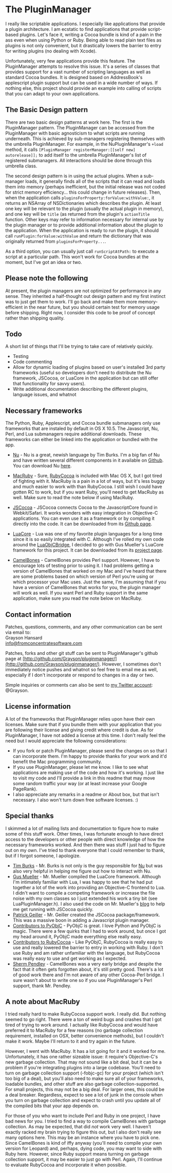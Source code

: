 # The PluginManager

I really like scriptable applications.  I especially like applications that provide a plugin architecture.  I am ecstatic to find applications that provide script-based plugins.  Let's face it, writing a Cocoa bundle is kind of a pain in the ass even when using Python or Ruby.  Being able to read plain text files as plugins is not only convenient, but it drastically lowers the barrier to entry for writing plugins (no dealing with Xcode).

Unfortunately, very few applications provide this feature.  The PluginManager attempts to resolve this issue.  It's a series of classes that provides support for a vast number of scripting languages as well as standard Cocoa bundles.  It is designed based on AddressBook's applescript plugin support but can be used in a wide number of ways.  If nothing else, this project should provide an example into calling of scripts that you can adapt to your own applications.

## The Basic Design pattern

There are two basic design patterns at work here.  The first is the PluginManager pattern.  The PluginManager can be accessed from the PluginManager with basic agnosticism to what scripts are running underneath.  This is achieved by sub-managers registering themselves with the umbrella PluginManager.  For example, in the NuPluginManager's `+load` method, it calls `[PluginManager registerManager:[[self new] autorelease]];` to add itself to the umbrella PluginManager's list of registered submanagers.  All interactions should be done through this umbrella class.

The second design pattern is in using the actual plugins.  When a sub-manager loads, it generally finds all of the scripts that it can read and loads them into memory (perhaps inefficient, but the initial release was not coded for strict memory efficiency... this could change in future releases).  Then, when the application calls `pluginsForProperty:forValue:withValue:`, it returns an NSArray of NSDictionaries which describes the plugin.  At least one key will be relevant to the plugin (usually the actual plugin in memory), and one key will be `title` (as returned from the plugin's `actionTitle` function.  Other keys may refer to information necessary for internal use by the plugin manager or to provide additional information about the plugin to the application.  When the application is ready to run the plugin, it should call `runPlugin:forValue:withValue` and return the dictionary that was originally returned from `pluginsForProperty...`.

As a third option, you can usually just call `runScriptAtPath:` to execute a script at a particular path.  This won't work for Cocoa bundles at the moment, but I've got an idea or two.

## Please note the following

At present, the plugin managers are not optimized for performance in any sense.  They inherited a half-thought out design pattern and my first instinct was to just get them to work.  I'll go back and make them more memory-efficient in the near future, but you should certain test for memory usage before shipping.  Right now, I consider this code to be proof of concept rather than shipping quality.

## Todo

A short list of things that I'll be trying to take care of relatively quickly.

* Testing
* Code commenting
* Allow for dynamic loading of plugins based on user's installed 3rd party frameworks (useful so developers don't need to distribute the Nu framework, JSCocoa, or LuaCore in the application but can still offer that functionality for savvy users).
* Write additional documentation describing the different plugins, language issues, and whatnot

## Necessary frameworks

The Python, Ruby, Applescript, and Cocoa bundle submanagers only use frameworks that are instaled by default in OS X 10.5.  The Javascript, Nu, Perl, and Lua submanagers require additional downloads.  These frameworks can either be linked into the application or bundled with the app.

* [Nu](http://programming.nu/) - Nu is a great, newish language by Tim Burks.  I'm a big fan of Nu and have written several different components in it available on [Github](http://github.com/Grayson).  You can download Nu [here](http://programming.nu/downloads).

* [MacRuby](http://www.macruby.org/) - Sure, [RubyCocoa](http://rubycocoa.sourceforge.net/) is included with Mac OS X, but I got tired of fighting with it.  MacRuby is a pain in a lot of ways, but it's less buggy and much easier to work with than RubyCocoa.  I still wish I could have gotten RC to work, but if you want Ruby, you'll need to get MacRuby as well.  Make sure to read the note below if using MacRuby.

* [JSCocoa](http://inexdo.com/JSCocoa) - JSCocoa connects Cocoa to the JavascriptCore found in Webkit/Safari.  It works wonders with easy integration in Objective-C applications.  You can even use it as a framework or by compiling it directly into the code.  It can be downloaded from its [Github page](http://github.com/parmanoir/jscocoa/tree/master).

* [LuaCore](http://gusmueller.com/lua/) - Lua was one of my favorite plugin languages for a long time since it is so easily integrated with C.  Although I've rolled my own code around the [LuaObjCBridge](http://luaforge.net/projects/luaobjcbridge/), I decided to go with Gus Mueller's LuaCore framework for this project.  It can be downloaded from its [project page](http://gusmueller.com/lua/).

* [CamelBones](http://camelbones.sourceforge.net/index.html) - CamelBones provides Perl support.  However, I have to encourage lots of testing prior to using it.  I had problems getting a version of CamelBones that worked on my Mac and I've heard that there are some problems based on which version of Perl you're using or which processor your Mac uses.  Just the same, I'm assuming that if you have a version of CamelBones that works for you, the plugin manager will work as well.  If you want Perl and Ruby support in the same application, make sure you read the note below on MacRuby.

## Contact information

Patches, questions, comments, and any other communication can be sent via email to:  
Grayson Hansard  
[info@fromconcentratesoftware.com](mailto:info@fromconcentratesoftware)

Patches, forks and other git stuff can be sent to PluginManager's github page at [http://github.com/Grayson/pluginmanager/](http://github.com/Grayson/pluginmanager/).  However, I sometimes don't immediately notice pushes and whatnot so feel free to email me as well, especially if I don't incorporate or respond to changes in a day or two.

Simple inquiries or comments can also be sent to [my Twitter account](http://twitter.com/Grayson): @Grayson.

## License information

A lot of the frameworks that PluginManager relies upon have their own licenses.  Make sure that if you bundle them with your application that you are following their license and giving credit where credit is due.  As for PluginManager, I have not added a license at this time.  I don't really feel the need but I would appreciate the following considerations:

* If you fork or patch PluginManager, please send the changes on so that I can incorporate them.  I'm happy to provide thanks for your work and it'd benefit the Mac programming community.
* If you use PluginManager, please let me know.  I like to see what applications are making use of the code and how it's working.  I just like to visit my code and I'll provide a link in this readme that may move some random traffic your way (or at least increase your Google PageRank).
* I also appreciate any remarks in a readme or About box, but that isn't necessary.  I also won't turn down free software licenses. :)

## Special thanks

I skimmed a lot of mailing lists and documentation to figure how to make some of this stuff work.  Other times, I was fortunate enough to have direct access to the developers or other people with direct knowledge of how the necessary frameworks worked.  And then there was stuff I just had to figure out on my own.  I've tried to thank everyone that I could remember to thank, but if I forgot someone, I apologize.

* [Tim Burks](http://blog.neontology.com/) - Mr. Burks is not only is the guy responsible for [Nu](http://programming.nu) but was also very helpful in helping me figure out how to interact with Nu.
* [Gus Mueller](http://gusmueller.com) - Mr. Mueller compiled the LuaCore framework.  Although I'm intimately familiar with Lua, I was happy to see that he had put together a lot of the work into providing an Objective-C frontend to Lua.  I didn't want to compile a competing framework or increase the file noise with my own classes so I just extended his work a tiny bit (see LuaPluginManager.h).  I also used the code on Mr. Mueller's [blog](http://gusmueller.com/blog/archives/2009/01/jscocoa_and_acorn_plugins_in_javascript.html) to help me get running with JSCocoa quickly.
* [Patrick Geiller](http://parmanoir.com/) - Mr. Geiller created the JSCocoa package/framework.  This was a massive boon in adding a Javascript plugin manager.
* [Contributors to PyObjC](http://pyobjc.sourceforge.net/) - PyObjC is great.  I love Python and PyObjC is magic.  There were a few quirks that I had to work around, but once I got my head around it, PyObjC made everything else really easy.
* [Contributors to RubyCocoa](http://rubycocoa.sourceforge.net/HomePage) - Like PyObjC, RubyCocoa is really easy to use and really lowered the barrier to entry in working with Ruby.  I don't use Ruby and am rather unfamiliar with the language, but RubyCocoa was really easy to use and get working as I expected.
* [Sherm Pendley](http://camelbones.sourceforge.net/) - CamelBones was a very early bridge and despite the fact that it often gets forgotten about, it's still pretty good.  There's a lot of good work there and I'm not aware of any other Cocoa-Perl bridge.  I sure wasn't about to write one so if you use PluginManager's Perl support, thank Mr. Pendley.

## A note about MacRuby

I tried really hard to make RubyCocoa support work.  I really did.  But nothing seemed to go right.  There were a ton of weird bugs and crashes that I got tired of trying to work around.  I actually like RubyCocoa and would have preferred it to MacRuby for a few reasons (no garbage collection requirement, installed on OSX, better convenience methods), but I couldn't make it work.  Maybe I'll return to it and try again in the future.

However, I went with MacRuby.  It has a lot going for it and it worked for me.  Unfortunately, it has one rather sizeable issue: it require's Objective-C's new garbage collection.  That may not sound like a bit deal, but it can be a problem if you're integrating plugins into a large codebase.  You'll need to turn on garbage collection support (-fobjc-gc) for your project (which isn't too big of a deal), but you'll also need to make sure all of your frameworks, loadable bundles, and other stuff are also garbage collection-supported.  For small projects, this may not be a big deal.  For larger ones, this could be a deal breaker.  Regardless, expect to see a lot of junk in the console when you turn on garbage collection and expect to crash until you update all of the compiled bits that your app depends on.

For those of you who want to include Perl and Ruby in one project, I have bad news for you.  I tried to find a way to compile CamelBones with garbage collection.  As may be expected, that did *not* work very well.  I haven't exactly racked my brain trying to figure this out, but I also don't really see many options here.  This may be an instance where you have to pick one.  Since CamelBones is kind of iffy anyway (you'll need to compile your own version for Leopard) and, perhaps, dying code, you may want to side with Ruby here.  However, since Ruby support means turning on garbage collection support, it may be easier to just go with Perl.  Again, I'll continue to evaluate RubyCocoa and incorporate it when possible.